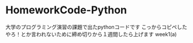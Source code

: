 # HomeworkCode-Python
大学のプログラミング演習の課題で出たpythonコードです こっからコピペしたやろ！とか言われないために締め切りから１週間したら上げます
week1(a)
